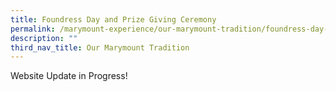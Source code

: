 ```yaml
---
title: Foundress Day and Prize Giving Ceremony
permalink: /marymount-experience/our-marymount-tradition/foundress-day-and-prize-giving-ceremony/
description: ""
third_nav_title: Our Marymount Tradition
---
```

Website Update in Progress! 